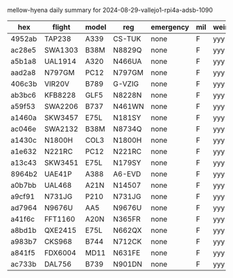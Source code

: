 mellow-hyena daily summary for 2024-08-29-vallejo1-rpi4a-adsb-1090

|hex|flight|model|reg|emergency|mil|weirdo|
|--|--|--|--|--|--|--|
|4952ab|TAP238|A339|CS-TUK|none|F|yyy|
|ac28e5|SWA1303|B38M|N8829Q|none|F|yyy|
|a5b1a8|UAL1914|A320|N466UA|none|F|yyy|
|aad2a8|N797GM|PC12|N797GM|none|F|yyy|
|406c3b|VIR20V|B789|G-VZIG|none|F|yyy|
|ab3bc6|KFB8228|GLF5|N8228N|none|F|yyy|
|a59f53|SWA2206|B737|N461WN|none|F|yyy|
|a1460a|SKW3457|E75L|N181SY|none|F|yyy|
|ac046e|SWA2132|B38M|N8734Q|none|F|yyy|
|a1430c|N1800H|COL3|N1800H|none|F|yyy|
|a1e632|N221RC|PC12|N221RC|none|F|yyy|
|a13c43|SKW3451|E75L|N179SY|none|F|yyy|
|8964b2|UAE41P|A388|A6-EVD|none|F|yyy|
|a0b7bb|UAL468|A21N|N14507|none|F|yyy|
|a9cf91|N731JG|P210|N731JG|none|F|yyy|
|ad7964|N9676U|AA5|N9676U|none|F|yyy|
|a41f6c|FFT1160|A20N|N365FR|none|F|yyy|
|a8bd1b|QXE2415|E75L|N662QX|none|F|yyy|
|a983b7|CKS968|B744|N712CK|none|F|yyy|
|a841f5|FDX6004|MD11|N631FE|none|F|yyy|
|ac733b|DAL756|B739|N901DN|none|F|yyy|
